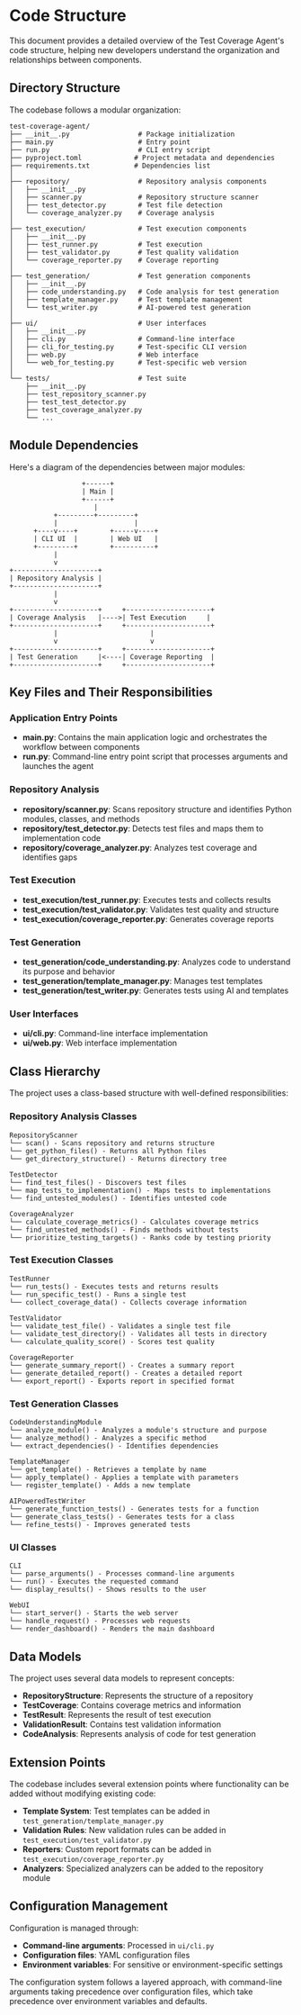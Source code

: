 # Code Structure

This document provides a detailed overview of the Test Coverage Agent's code structure, helping new developers understand the organization and relationships between components.

## Directory Structure

The codebase follows a modular organization:

```
test-coverage-agent/
├── __init__.py                 # Package initialization
├── main.py                     # Entry point
├── run.py                      # CLI entry script
├── pyproject.toml             # Project metadata and dependencies
├── requirements.txt           # Dependencies list
│
├── repository/                 # Repository analysis components
│   ├── __init__.py
│   ├── scanner.py              # Repository structure scanner
│   ├── test_detector.py        # Test file detection
│   └── coverage_analyzer.py    # Coverage analysis
│
├── test_execution/             # Test execution components
│   ├── __init__.py
│   ├── test_runner.py          # Test execution
│   ├── test_validator.py       # Test quality validation
│   └── coverage_reporter.py    # Coverage reporting
│
├── test_generation/            # Test generation components
│   ├── __init__.py
│   ├── code_understanding.py   # Code analysis for test generation
│   ├── template_manager.py     # Test template management
│   └── test_writer.py          # AI-powered test generation
│
├── ui/                         # User interfaces
│   ├── __init__.py
│   ├── cli.py                  # Command-line interface
│   ├── cli_for_testing.py      # Test-specific CLI version
│   ├── web.py                  # Web interface
│   └── web_for_testing.py      # Test-specific web version
│
└── tests/                      # Test suite
    ├── __init__.py
    ├── test_repository_scanner.py
    ├── test_test_detector.py
    ├── test_coverage_analyzer.py
    └── ...
```

## Module Dependencies

Here's a diagram of the dependencies between major modules:

```
                  +------+
                  | Main |
                  +------+
                     |
           +---------+---------+
           |                   |
      +----v----+        +-----v----+
      | CLI UI  |        | Web UI   |
      +---------+        +----------+
           |
           v
+---------------------+
| Repository Analysis |
+---------------------+
           |
           v
+---------------------+     +---------------------+
| Coverage Analysis   |---->| Test Execution     |
+---------------------+     +---------------------+
           |                       |
           v                       v
+---------------------+     +---------------------+
| Test Generation     |<----| Coverage Reporting  |
+---------------------+     +---------------------+
```

## Key Files and Their Responsibilities

### Application Entry Points

- **main.py**: Contains the main application logic and orchestrates the workflow between components
- **run.py**: Command-line entry point script that processes arguments and launches the agent

### Repository Analysis

- **repository/scanner.py**: Scans repository structure and identifies Python modules, classes, and methods
- **repository/test_detector.py**: Detects test files and maps them to implementation code
- **repository/coverage_analyzer.py**: Analyzes test coverage and identifies gaps

### Test Execution

- **test_execution/test_runner.py**: Executes tests and collects results
- **test_execution/test_validator.py**: Validates test quality and structure
- **test_execution/coverage_reporter.py**: Generates coverage reports

### Test Generation

- **test_generation/code_understanding.py**: Analyzes code to understand its purpose and behavior
- **test_generation/template_manager.py**: Manages test templates
- **test_generation/test_writer.py**: Generates tests using AI and templates

### User Interfaces

- **ui/cli.py**: Command-line interface implementation
- **ui/web.py**: Web interface implementation

## Class Hierarchy

The project uses a class-based structure with well-defined responsibilities:

### Repository Analysis Classes

```
RepositoryScanner
└── scan() - Scans repository and returns structure
└── get_python_files() - Returns all Python files
└── get_directory_structure() - Returns directory tree

TestDetector
└── find_test_files() - Discovers test files
└── map_tests_to_implementation() - Maps tests to implementations
└── find_untested_modules() - Identifies untested code

CoverageAnalyzer
└── calculate_coverage_metrics() - Calculates coverage metrics
└── find_untested_methods() - Finds methods without tests
└── prioritize_testing_targets() - Ranks code by testing priority
```

### Test Execution Classes

```
TestRunner
└── run_tests() - Executes tests and returns results
└── run_specific_test() - Runs a single test
└── collect_coverage_data() - Collects coverage information

TestValidator
└── validate_test_file() - Validates a single test file
└── validate_test_directory() - Validates all tests in directory
└── calculate_quality_score() - Scores test quality

CoverageReporter
└── generate_summary_report() - Creates a summary report
└── generate_detailed_report() - Creates a detailed report
└── export_report() - Exports report in specified format
```

### Test Generation Classes

```
CodeUnderstandingModule
└── analyze_module() - Analyzes a module's structure and purpose
└── analyze_method() - Analyzes a specific method
└── extract_dependencies() - Identifies dependencies

TemplateManager
└── get_template() - Retrieves a template by name
└── apply_template() - Applies a template with parameters
└── register_template() - Adds a new template

AIPoweredTestWriter
└── generate_function_tests() - Generates tests for a function
└── generate_class_tests() - Generates tests for a class
└── refine_tests() - Improves generated tests
```

### UI Classes

```
CLI
└── parse_arguments() - Processes command-line arguments
└── run() - Executes the requested command
└── display_results() - Shows results to the user

WebUI
└── start_server() - Starts the web server
└── handle_request() - Processes web requests
└── render_dashboard() - Renders the main dashboard
```

## Data Models

The project uses several data models to represent concepts:

- **RepositoryStructure**: Represents the structure of a repository
- **TestCoverage**: Contains coverage metrics and information
- **TestResult**: Represents the result of test execution
- **ValidationResult**: Contains test validation information
- **CodeAnalysis**: Represents analysis of code for test generation

## Extension Points

The codebase includes several extension points where functionality can be added without modifying existing code:

- **Template System**: Test templates can be added in `test_generation/template_manager.py`
- **Validation Rules**: New validation rules can be added in `test_execution/test_validator.py`
- **Reporters**: Custom report formats can be added in `test_execution/coverage_reporter.py`
- **Analyzers**: Specialized analyzers can be added to the repository module

## Configuration Management

Configuration is managed through:

- **Command-line arguments**: Processed in `ui/cli.py`
- **Configuration files**: YAML configuration files
- **Environment variables**: For sensitive or environment-specific settings

The configuration system follows a layered approach, with command-line arguments taking precedence over configuration files, which take precedence over environment variables and defaults.